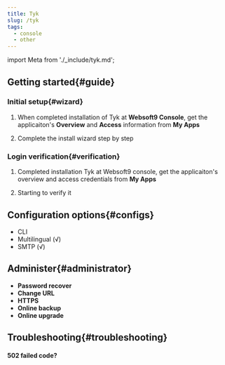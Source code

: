 ```yaml
---
title: Tyk
slug: /tyk
tags:
  - console
  - other
---
```


import Meta from './_include/tyk.md';

<Meta name="meta" />

## Getting started{#guide}

### Initial setup{#wizard}

1. When completed installation of Tyk at **Websoft9 Console**, get the applicaiton's **Overview** and **Access** information from **My Apps**  

2. Complete the install wizard step by step

### Login verification{#verification}

1. Completed installation Tyk at Websoft9 console, get the applicaiton's overview and access credentials from **My Apps**  

2. Starting to verify it

## Configuration options{#configs}

- CLI
- Multilingual (√)
- SMTP (√)

## Administer{#administrator}

- **Password recover**
- **Change URL**
- **HTTPS**
- **Online backup**
- **Online upgrade**

## Troubleshooting{#troubleshooting}

#### 502 failed code?